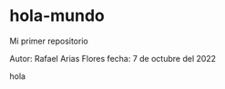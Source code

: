 # hola-mundo
Mi primer repositorio

Autor: Rafael Arias Flores
fecha: 7 de octubre del 2022

hola





